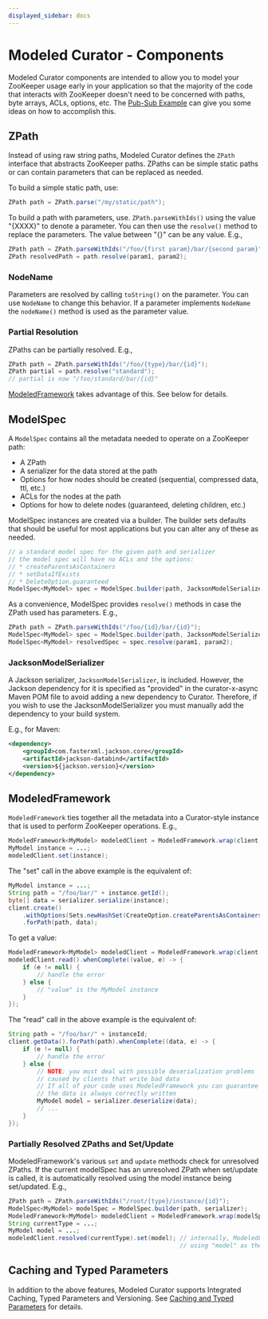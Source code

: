 ```yaml
---
displayed_sidebar: docs
---
```


# Modeled Curator - Components

Modeled Curator components are intended to allow you to model your ZooKeeper usage early in your application so that the majority of the code that interacts with ZooKeeper doesn't need to be concerned with paths, byte arrays, ACLs, options, etc. The [Pub-Sub Example](https://github.com/apache/curator/tree/master/curator-examples/src/main/java/pubsub) can give you some ideas on how to accomplish this.

## ZPath

Instead of using raw string paths, Modeled Curator defines the `ZPath` interface that abstracts ZooKeeper paths. ZPaths can be simple static paths or can contain parameters that can be replaced as needed.

To build a simple static path, use:

```java
ZPath path = ZPath.parse("/my/static/path");
```

To build a path with parameters, use. `ZPath.parseWithIds()` using the value "{XXXX}" to denote a parameter. You can then use the `resolve()` method to replace the parameters. The value between "{}" can be any value. E.g.,

```java
ZPath path = ZPath.parseWithIds("/foo/{first param}/bar/{second param}");
ZPath resolvedPath = path.resolve(param1, param2);
```

### NodeName

Parameters are resolved by calling `toString()` on the parameter. You can use `NodeName` to change this behavior. If a parameter implements `NodeName` the `nodeName()` method is used as the parameter value.

### Partial Resolution

ZPaths can be partially resolved. E.g.,

```java
ZPath path = ZPath.parseWithIds("/foo/{type}/bar/{id}");
ZPath partial = path.resolve("standard");
// partial is now "/foo/standard/bar/{id}"
```

[ModeledFramework](#ModeledFramework) takes advantage of this. See below for details.

## ModelSpec

A `ModelSpec` contains all the metadata needed to operate on a ZooKeeper path:

* A ZPath
* A serializer for the data stored at the path
* Options for how nodes should be created (sequential, compressed data, ttl, etc.)
* ACLs for the nodes at the path
* Options for how to delete nodes (guaranteed, deleting children, etc.)

ModelSpec instances are created via a builder. The builder sets defaults that should be useful for most applications but you can alter any of these as needed.

```java
// a standard model spec for the given path and serializer
// the model spec will have no ACLs and the options:
// * createParentsAsContainers
// * setDataIfExists
// * DeleteOption.guaranteed
ModelSpec<MyModel> spec = ModelSpec.builder(path, JacksonModelSerializer.build(MyModel.class)).build();
```

As a convenience, ModelSpec provides `resolve()` methods in case the ZPath used has parameters. E.g.,

```java
ZPath path = ZPath.parseWithIds("/foo/{id}/bar/{id}");
ModelSpec<MyModel> spec = ModelSpec.builder(path, JacksonModelSerializer.build(MyModel.class)).build();
ModelSpec<MyModel> resolvedSpec = spec.resolve(param1, param2);
```

### JacksonModelSerializer

A Jackson serializer, `JacksonModelSerializer`, is included. However, the Jackson dependency for it is specified as "provided" in the curator-x-async Maven POM file to avoid adding a new dependency to Curator. Therefore, if you wish to use the JacksonModelSerializer you must manually add the dependency to your build system.

E.g., for Maven:

```xml
<dependency>
    <groupId>com.fasterxml.jackson.core</groupId>
    <artifactId>jackson-databind</artifactId>
    <version>${jackson.version}</version>
</dependency>
```

## ModeledFramework

`ModeledFramework` ties together all the metadata into a Curator-style instance that is used to perform ZooKeeper operations. E.g.,

```java
ModeledFramework<MyModel> modeledClient = ModeledFramework.wrap(client, myModelSpec);
MyModel instance = ...;
modeledClient.set(instance);
```

The "set" call in the above example is the equivalent of:

```java
MyModel instance = ...;
String path = "/foo/bar/" + instance.getId();
byte[] data = serializer.serialize(instance);
client.create()
    .withOptions(Sets.newHashSet(CreateOption.createParentsAsContainers, CreateOption.setDataIfExists))
    .forPath(path, data);
```

To get a value:

```java
ModeledFramework<MyModel> modeledClient = ModeledFramework.wrap(client, myModelSpec);
modeledClient.read().whenComplete((value, e) -> {
    if (e != null) {
        // handle the error
    } else {
        // "value" is the MyModel instance
    }
});
```

The "read" call in the above example is the equivalent of:

```java
String path = "/foo/bar/" + instanceId;
client.getData().forPath(path).whenComplete((data, e) -> {
    if (e != null) {
        // handle the error
    } else {
        // NOTE: you must deal with possible deserialization problems
        // caused by clients that write bad data
        // If all of your code uses ModeledFramework you can guarantee that
        // the data is always correctly written
        MyModel model = serializer.deserialize(data);
        // ...
    }
});
```

### Partially Resolved ZPaths and Set/Update

ModeledFramework's various `set` and `update` methods check for unresolved ZPaths. If the current modelSpec has an unresolved ZPath when set/update is called, it is automatically resolved using the model instance being set/updated. E.g.,

```java
ZPath path = ZPath.parseWithIds("/root/{type}/instance/{id}");
ModelSpec<MyModel> modelSpec = ModelSpec.builder(path, serializer);
ModeledFramework<MyModel> modeledClient = ModeledFramework.wrap(modelSpec, client, modelSpec);
String currentType = ...;
MyModel model = ...;
modeledClient.resolved(currentType).set(model); // internally, ModeledFramework calls ZPath.resolved()
                                                // using "model" as the argument to get the actual ZPath

```

## Caching and Typed Parameters

In addition to the above features, Modeled Curator supports Integrated Caching, Typed Parameters and Versioning. See [Caching and Typed Parameters](modeled-typed.md) for details.

